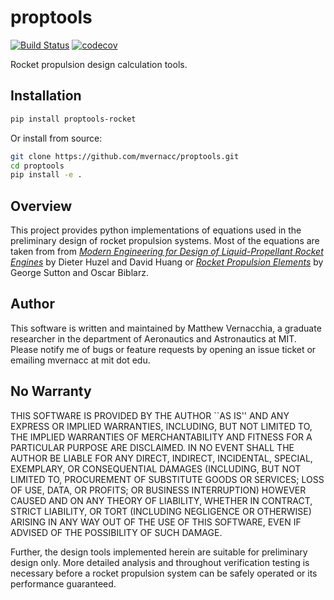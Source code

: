 # proptools

[![Build Status](https://travis-ci.org/mvernacc/proptools.svg?branch=master)](https://travis-ci.org/mvernacc/proptools) [![codecov](https://codecov.io/gh/mvernacc/proptools/branch/master/graph/badge.svg)](https://codecov.io/gh/mvernacc/proptools)



Rocket propulsion design calculation tools.

## Installation

```bash
pip install proptools-rocket
```

Or install from source:

```bash
git clone https://github.com/mvernacc/proptools.git
cd proptools
pip install -e .
```

## Overview

This project provides python implementations of equations used in the preliminary design of rocket propulsion systems.
Most of the equations are taken from from [*Modern Engineering for Design of Liquid-Propellant Rocket Engines*](https://arc.aiaa.org/doi/book/10.2514/4.866197) by Dieter Huzel and David Huang or [*Rocket Propulsion Elements*](http://www.wiley.com/WileyCDA/WileyTitle/productCd-1118753658.html) by George Sutton and Oscar Biblarz.


## Author

This software is written and maintained by Matthew Vernacchia, a graduate researcher in the department of Aeronautics and Astronautics at MIT. Please notify me of bugs or feature requests by opening an issue ticket or emailing mvernacc at mit dot edu.

 
## No Warranty

THIS SOFTWARE IS PROVIDED BY THE AUTHOR ``AS IS'' AND ANY EXPRESS OR IMPLIED WARRANTIES, INCLUDING, BUT NOT LIMITED TO, THE IMPLIED WARRANTIES OF MERCHANTABILITY AND FITNESS FOR A PARTICULAR PURPOSE ARE DISCLAIMED. IN NO EVENT SHALL THE AUTHOR BE LIABLE FOR ANY DIRECT, INDIRECT, INCIDENTAL, SPECIAL, EXEMPLARY, OR CONSEQUENTIAL DAMAGES (INCLUDING, BUT NOT LIMITED TO, PROCUREMENT OF SUBSTITUTE GOODS OR SERVICES; LOSS OF USE, DATA, OR PROFITS; OR BUSINESS INTERRUPTION) HOWEVER CAUSED AND ON ANY THEORY OF LIABILITY, WHETHER IN CONTRACT, STRICT LIABILITY, OR TORT (INCLUDING NEGLIGENCE OR OTHERWISE) ARISING IN ANY WAY OUT OF THE USE OF THIS SOFTWARE, EVEN IF ADVISED OF THE POSSIBILITY OF SUCH DAMAGE.

Further, the design tools implemented herein are suitable for preliminary design only. More detailed analysis and throughout verification testing is necessary before a rocket propulsion system can be safely operated or its performance guaranteed.
